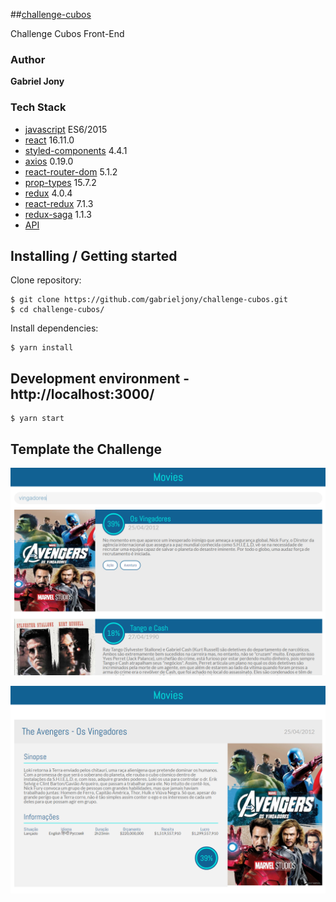 ##[challenge-cubos](https://github.com/gabrieljony/challenge-cubos)

Challenge Cubos Front-End

### Author

**Gabriel Jony**

### Tech Stack

-   [javascript](https://developer.mozilla.org/pt-BR/docs/Aprender/JavaScript) ES6/2015
-   [react](https://pt-br.reactjs.org/) 16.11.0
-   [styled-components](https://www.styled-components.com/) 4.4.1
-   [axios](https://github.com/axios/axios) 0.19.0
-   [react-router-dom](https://github.com/ReactTraining/react-router) 5.1.2
-   [prop-types](https://github.com/facebook/prop-types) 15.7.2
-   [redux](https://redux.js.org/) 4.0.4
-   [react-redux](https://github.com/reduxjs/react-redux) 7.1.3
-   [redux-saga](https://github.com/redux-saga/redux-saga) 1.1.3
-   [API](https://www.themoviedb.org/?language=pt-BR)

## Installing / Getting started

Clone repository:

```shell
$ git clone https://github.com/gabrieljony/challenge-cubos.git
$ cd challenge-cubos/
```

Install dependencies:

```shell
$ yarn install
```

## Development environment - http://localhost:3000/

```shell
$ yarn start
```

## Template the Challenge

![App](./prototype/app.png)

![Movie](./prototype/movie.png)

